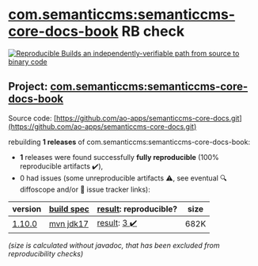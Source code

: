 [com.semanticcms:semanticcms-core-docs-book](https://central.sonatype.com/artifact/com.semanticcms/semanticcms-core-docs-book/1.10.0/versions) RB check
=======

[![Reproducible Builds](https://reproducible-builds.org/images/logos/rb.svg) an independently-verifiable path from source to binary code](https://reproducible-builds.org/)

## Project: [com.semanticcms:semanticcms-core-docs-book](https://central.sonatype.com/artifact/com.semanticcms/semanticcms-core-docs-book/1.10.0/versions)

Source code: [https://github.com/ao-apps/semanticcms-core-docs.git](https://github.com/ao-apps/semanticcms-core-docs.git)

rebuilding **1 releases** of com.semanticcms:semanticcms-core-docs-book:
- **1** releases were found successfully **fully reproducible** (100% reproducible artifacts :heavy_check_mark:),
- 0 had issues (some unreproducible artifacts :warning:, see eventual :mag: diffoscope and/or :memo: issue tracker links):

| version | [build spec](/BUILDSPEC.md) | [result](https://reproducible-builds.org/docs/jvm/): reproducible? | size |
| -- | --------- | ------ | -- |
| [1.10.0](https://central.sonatype.com/artifact/com.semanticcms/semanticcms-core-docs-book/1.10.0/pom) | [mvn jdk17](semanticcms-core-docs-book-1.10.0.buildspec) | [result](semanticcms-core-docs-book-1.10.0.buildinfo): [3 :heavy_check_mark: ](semanticcms-core-docs-book-1.10.0.buildcompare) | 682K |

<i>(size is calculated without javadoc, that has been excluded from reproducibility checks)</i>
